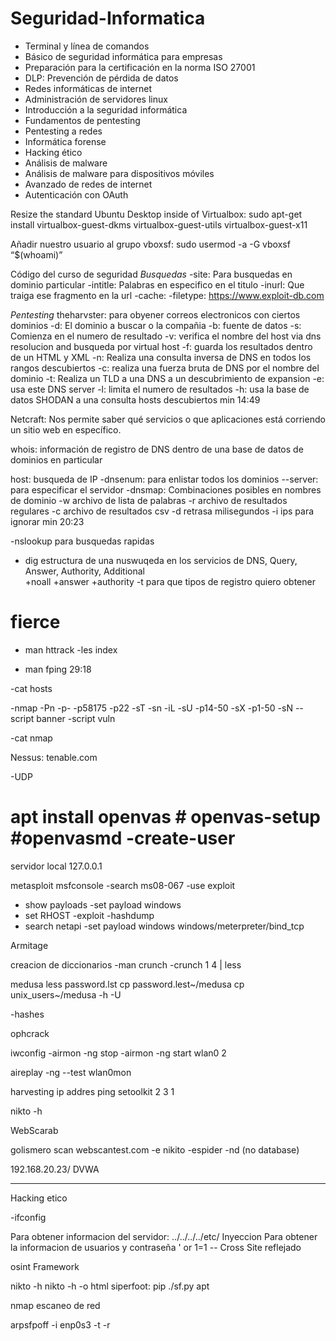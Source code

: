 # Seguridad-Informatica

* Terminal y línea de comandos
* Básico de seguridad informática para empresas
* Preparación para la certificación en la norma ISO 27001
* DLP: Prevención de pérdida de datos
* Redes informáticas de internet
* Administración de servidores linux
* Introducción a la seguridad informática
* Fundamentos de pentesting
* Pentesting a redes
* Informática forense
* Hacking ético
* Análisis de malware
* Análisis de malware para dispositivos móviles
* Avanzado de redes de internet
* Autenticación con OAuth

Resize the standard Ubuntu Desktop inside of Virtualbox: sudo apt-get install virtualbox-guest-dkms virtualbox-guest-utils virtualbox-guest-x11

Añadir nuestro usuario al grupo vboxsf: sudo usermod -a -G vboxsf “$(whoami)”

Código del curso de seguridad 
*Busquedas*
 -site: Para busquedas en dominio particular
 -intitle: Palabras en especifico en el titulo
 -inurl: Que traiga ese fragmento en la url 
 -cache: 
 -filetype: 
 https://www.exploit-db.com
 
 *Pentesting*
  theharvster: para obyener correos electronicos con ciertos dominios 
 -d: El dominio a buscar o la compañia
 -b: fuente de datos
 -s: Comienza en el numero de resultado
 -v: verifica el nombre del host via dns resolucion and busqueda por virtual host 
 -f: guarda los resultados dentro de un HTML y XML 
 -n: Realiza una consulta inversa de DNS en todos los rangos descubiertos 
 -c: realiza una fuerza bruta de DNS por el nombre del dominio 
 -t: Realiza un TLD a una DNS a un descubrimiento de expansion 
 -e: usa este DNS server
 -l: limita el numero de resultados
 -h: usa la base de datos SHODAN a una consulta hosts descubiertos
 min 14:49
 
 
 Netcraft: Nos permite saber qué servicios o que
aplicaciones está corriendo un sitio web en específico.


 whois: información de registro de DNS dentro de una base de datos de dominios en particular
 
  
 host: busqueda de IP
 -dnsenum: para enlistar todos los dominios
 --server: para especificar el servidor
 -dnsmap: Combinaciones posibles en nombres de dominio
     -w archivo de lista de palabras
     -r archivo de resultados regulares
     -c archivo de resultados csv
     -d retrasa milisegundos
     -i ips para ignorar
     min 20:23
 
  
-nslookup para busquedas rapidas 

- dig estructura de una nuswuqeda en los servicios de DNS, Query, Answer, Authority, Additional  
     +noall
     +answer
     +authority
     -t para que tipos de registro quiero obtener

# fierce


- man httrack
-les index 

- man fping 
29:18 

-cat hosts

-nmap  -Pn -p-  -p58175 -p22 -sT -sn -iL -sU -p14-50  -sX -p1-50 -sN 
--script banner -script vuln  

-cat nmap

Nessus: tenable.com

-UDP

 # apt install openvas   # openvas-setup #openvasmd -create-user 
 servidor local 127.0.0.1
 
 metasploit 
 msfconsole
  -search ms08-067
  -use exploit
  - show payloads
  -set payload windows
  - set RHOST 
  -exploit
  -hashdump
 - search netapi
 -set payload windows windows/meterpreter/bind_tcp
 
 
 Armitage
 
 creacion de diccionarios
 -man crunch 
 -crunch 1 4 | less
  

medusa
less password.lst
cp password.lest~/medusa
cp unix_users~/medusa
-h
-U
  
-hashes 

ophcrack


iwconfig
 -airmon -ng stop
 -airmon -ng start wlan0 2
 
aireplay
-ng --test wlan0mon

harvesting ip addres 
ping
setoolkit
2
3
1


 nikto 
  -h
  
  
WebScarab


golismero
scan webscantest.com -e  nikito -espider   -nd (no database)

192.168.20.23/    DVWA



---------------------------

Hacking etico 

-ifconfig


Para obtener informacion del servidor: ../../../../etc/
Inyeccion Para obtener la informacion de usuarios y contraseña ' or 1=1 --
Cross Site reflejado <script> alert(1)</script>
 
osint Framework 

nikto -h
nikto -h -o html
siperfoot:
pip 
./sf.py
apt


nmap escaneo de red


arpsfpoff -i enp0s3 -t -r 
